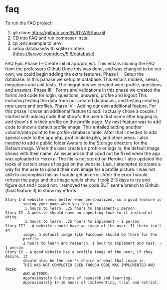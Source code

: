 # faq

To run the FAQ project:

1. git clone https://github.com/NJIT-WIS/faq.git
2. CD into FAQ and run composer install
3. cp .env.example to .env
4. setup database/with sqlite or other (https://laravel.com/docs/5.6/database)

FAQ Epic
    Phase I - Create initial app/project.
        This entails cloning the FAQ from the professors Github
        Once this was done, and was changed to be our own, we could begin adding the extra features.
    Phase II - Setup the database.
        In this pahase we setup te database. This entails models, seeds, migrations and unit tests.
        The migrations we created were profile, questions and answers.
    Phase III - Forms and validations
        In this phase we created the forms and code for login, questions, answers, profile and logout
        This including testing the data from our created databases, and 
        testing creating new users and profiles.
    Phase IV - Adding our own additional feature.
        For this phase I chose an additional feature to add. I actually chose a couple.
        I started with adding code that show's the user's first name after 
        logging in, and show's it is their profile on the profile page. My next feature 
        was to add code to show a default profile image. This entailed 
        adding another column/data point to the profile database table.
        After that I needed to add special code to the app.php, profile.blade.php, and 
        other areas. I also needed to add a public folder Avatars to the Storage directory 
        for the Default image. When the user creates a profile or logs in, the default
        image shows with their name. An issue arose that coud not be fixed when 
        the app was uploaded to Heroku. The file is not stored on Heroku. I also updated the looks of certain areas of pages
        on the website. Last, I attempted to create a way for the user to upload their own image for a profile picture.
        I was not able to accomplish this as I would get an error. Afetr the error I would refresh the page
        and the image would show. I took 2-3 days to try and figure out and I could not.
        I removed the code BUT sent a branch to Github (final feature II) to show my efforts 
        
    Story I-A website seems better when personalized, so a good feature is 
            seeing your name when you login.        
            .5 hours to learn. .25 hours to implement-1 person
    Story II- A website should have an appealing look to it instead of white.
            .5 hours to learn. .25 hours to implement - 1 person
    Story III - A website should have an image of the user. If there isn't an 
            image, a default image like Facebook should be there for the 
            profile.
            2 hours to learn and research. 1 hour to implement and test. - 1 person
    Story IV - A good website has a profile image of the user, if they desire. It 
            should also be the user's choice of what that image is. 
            THIS WAS NOT COMPLETED EVEN THOUGH CODE WAS IMPLEMENTED AND TRIED
            AND ALTERED.
            Approximately 6-8 hours of research and learning.
            Approximately 14-16 hours of implementing, trial and retrial.
